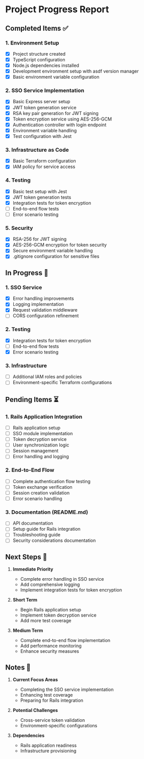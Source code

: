 # Project Progress Report

## Completed Items ✅

### 1. Environment Setup

- [x] Project structure created
- [x] TypeScript configuration
- [x] Node.js dependencies installed
- [x] Development environment setup with asdf version manager
- [x] Basic environment variable configuration

### 2. SSO Service Implementation

- [x] Basic Express server setup
- [x] JWT token generation service
- [x] RSA key pair generation for JWT signing
- [x] Token encryption service using AES-256-GCM
- [x] Authentication controller with login endpoint
- [x] Environment variable handling
- [x] Test configuration with Jest

### 3. Infrastructure as Code

- [x] Basic Terraform configuration
- [x] IAM policy for service access

### 4. Testing

- [x] Basic test setup with Jest
- [x] JWT token generation tests
- [x] Integration tests for token encryption
- [ ] End-to-end flow tests
- [ ] Error scenario testing

### 5. Security

- [x] RSA-256 for JWT signing
- [x] AES-256-GCM encryption for token security
- [x] Secure environment variable handling
- [x] .gitignore configuration for sensitive files

## In Progress 🚧

### 1. SSO Service

- [x] Error handling improvements
- [x] Logging implementation
- [x] Request validation middleware
- [ ] CORS configuration refinement

### 2. Testing

- [x] Integration tests for token encryption
- [ ] End-to-end flow tests
- [x] Error scenario testing

### 3. Infrastructure

- [ ] Additional IAM roles and policies
- [ ] Environment-specific Terraform configurations

## Pending Items ⏳

### 1. Rails Application Integration

- [ ] Rails application setup
- [ ] SSO module implementation
- [ ] Token decryption service
- [ ] User synchronization logic
- [ ] Session management
- [ ] Error handling and logging

### 2. End-to-End Flow

- [ ] Complete authentication flow testing
- [ ] Token exchange verification
- [ ] Session creation validation
- [ ] Error scenario handling

### 3. Documentation (README.md)

- [ ] API documentation
- [ ] Setup guide for Rails integration
- [ ] Troubleshooting guide
- [ ] Security considerations documentation

## Next Steps 🎯

1. **Immediate Priority**

   - Complete error handling in SSO service
   - Add comprehensive logging
   - Implement integration tests for token encryption

2. **Short Term**

   - Begin Rails application setup
   - Implement token decryption service
   - Add more test coverage

3. **Medium Term**
   - Complete end-to-end flow implementation
   - Add performance monitoring
   - Enhance security measures

## Notes 📝

1. **Current Focus Areas**

   - Completing the SSO service implementation
   - Enhancing test coverage
   - Preparing for Rails integration

2. **Potential Challenges**

   - Cross-service token validation
   - Environment-specific configurations

3. **Dependencies**
   - Rails application readiness
   - Infrastructure provisioning

